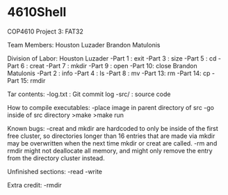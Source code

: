# 4610Shell

COP4610
Project 3: FAT32

Team Members:
	Houston Luzader
	Brandon Matulonis

Division of Labor:
	Houston Luzader
		-Part 1 : exit
		-Part 3 : size
		-Part 5 : cd
		-Part 6 : creat
		-Part 7 : mkdir
		-Part 9 : open
		-Part 10: close
	Brandon Matulonis
		-Part 2 : info
		-Part 4 : ls
		-Part 8 : mv
		-Part 13: rm
		-Part 14: cp
		-Part 15: rmdir

Tar contents:
	-log.txt : Git commit log
	-src/ 	 : source code

How to compile executables:
	-place image in parent directory of src
	-go inside of src directory
	>make
	>make run

Known bugs:
	-creat and mkdir are hardcoded to only be inside of the first free
	 cluster, so directories longer than 16 entries that are made via
	 mkdir may be overwritten when the next time mkdir or creat are called.
	-rm and rmdir might not deallocate all memory, and might only remove
	 the entry from the directory cluster instead.

Unfinished sections:
	-read
	-write

Extra credit:
	-rmdir
